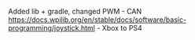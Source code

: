 Added lib + gradle, changed PWM - CAN
https://docs.wpilib.org/en/stable/docs/software/basic-programming/joystick.html - Xbox to PS4
